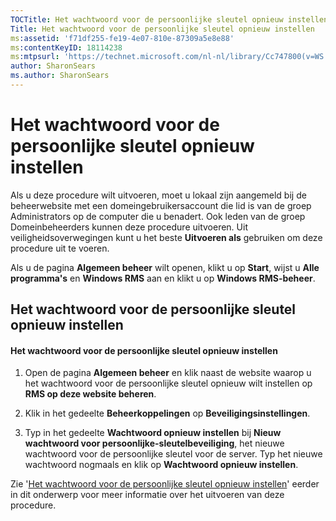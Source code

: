 ```yaml
---
TOCTitle: Het wachtwoord voor de persoonlijke sleutel opnieuw instellen
Title: Het wachtwoord voor de persoonlijke sleutel opnieuw instellen
ms:assetid: 'f71df255-fe19-4e07-810e-87309a5e8e88'
ms:contentKeyID: 18114238
ms:mtpsurl: 'https://technet.microsoft.com/nl-nl/library/Cc747800(v=WS.10)'
author: SharonSears
ms.author: SharonSears
---
```


Het wachtwoord voor de persoonlijke sleutel opnieuw instellen
=============================================================

Als u deze procedure wilt uitvoeren, moet u lokaal zijn aangemeld bij de beheerwebsite met een domeingebruikersaccount die lid is van de groep Administrators op de computer die u benadert. Ook leden van de groep Domeinbeheerders kunnen deze procedure uitvoeren. Uit veiligheidsoverwegingen kunt u het beste **Uitvoeren als** gebruiken om deze procedure uit te voeren.

Als u de pagina **Algemeen beheer** wilt openen, klikt u op **Start**, wijst u **Alle programma's** en **Windows RMS** aan en klikt u op **Windows RMS-beheer**.

Het wachtwoord voor de persoonlijke sleutel opnieuw instellen
-------------------------------------------------------------

#### Het wachtwoord voor de persoonlijke sleutel opnieuw instellen

1.  Open de pagina **Algemeen beheer** en klik naast de website waarop u het wachtwoord voor de persoonlijke sleutel opnieuw wilt instellen op **RMS op deze website beheren**.

2.  Klik in het gedeelte **Beheerkoppelingen** op **Beveiligingsinstellingen**.

3.  Typ in het gedeelte **Wachtwoord opnieuw instellen** bij **Nieuw wachtwoord voor persoonlijke-sleutelbeveiliging**, het nieuwe wachtwoord voor de persoonlijke sleutel voor de server. Typ het nieuwe wachtwoord nogmaals en klik op **Wachtwoord opnieuw instellen**.

Zie '[Het wachtwoord voor de persoonlijke sleutel opnieuw instellen](https://technet.microsoft.com/ceba927e-a7fd-4b06-bb70-5e5d9d6d099c)' eerder in dit onderwerp voor meer informatie over het uitvoeren van deze procedure.
